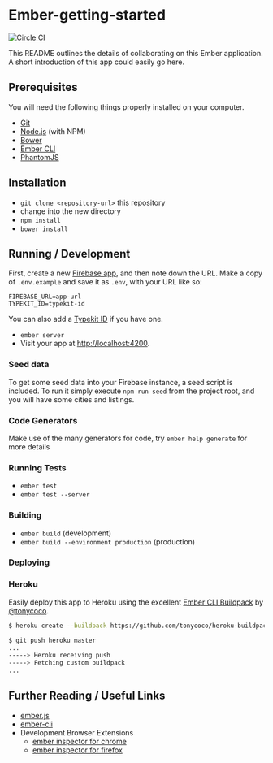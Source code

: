 # Ember-getting-started

[![Circle CI](https://circleci.com/gh/poteto/ember-getting-started.svg?style=svg)](https://circleci.com/gh/poteto/ember-getting-started)

This README outlines the details of collaborating on this Ember application.
A short introduction of this app could easily go here.

## Prerequisites

You will need the following things properly installed on your computer.

* [Git](http://git-scm.com/)
* [Node.js](http://nodejs.org/) (with NPM)
* [Bower](http://bower.io/)
* [Ember CLI](http://www.ember-cli.com/)
* [PhantomJS](http://phantomjs.org/)

## Installation

* `git clone <repository-url>` this repository
* change into the new directory
* `npm install`
* `bower install`

## Running / Development

First, create a new [Firebase app](https://www.firebase.com/), and then note down the URL. Make a copy of `.env.example` and save it as `.env`, with your URL like so:

```
FIREBASE_URL=app-url
TYPEKIT_ID=typekit-id 
```

You can also add a [Typekit ID](https://typekit.com/) if you have one.

* `ember server`
* Visit your app at [http://localhost:4200](http://localhost:4200).

### Seed data

To get some seed data into your Firebase instance, a seed script is included. To run it simply execute `npm run seed` from the project root, and you will have some cities and listings.

### Code Generators

Make use of the many generators for code, try `ember help generate` for more details

### Running Tests

* `ember test`
* `ember test --server`

### Building

* `ember build` (development)
* `ember build --environment production` (production)

### Deploying

### Heroku

Easily deploy this app to Heroku using the excellent [Ember CLI Buildpack](https://github.com/tonycoco/heroku-buildpack-ember-cli) by [@tonycoco](https://github.com/tonycoco).

```bash
$ heroku create --buildpack https://github.com/tonycoco/heroku-buildpack-ember-cli.git

$ git push heroku master
...
-----> Heroku receiving push
-----> Fetching custom buildpack
...

```

## Further Reading / Useful Links

* [ember.js](http://emberjs.com/)
* [ember-cli](http://www.ember-cli.com/)
* Development Browser Extensions
  * [ember inspector for chrome](https://chrome.google.com/webstore/detail/ember-inspector/bmdblncegkenkacieihfhpjfppoconhi)
  * [ember inspector for firefox](https://addons.mozilla.org/en-US/firefox/addon/ember-inspector/)

